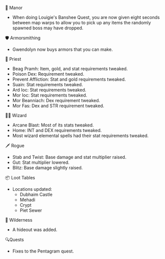 🏰 Manor

- When doing Louigie's Banshee Quest, you are now given eight seconds between map warps to allow you to pick up any items the randomly spawned boss may have dropped.

🛡️ Armorsmithing

- Gwendolyn now buys armors that you can make.

🙏 Priest

- Beag Pramh: Item, gold, and stat requirements tweaked.
- Poison Dex: Requirement tweaked.
- Prevent Affliction: Stat and gold requirements tweaked.
- Suain: Stat requirements tweaked.
- Ard Ioc: Stat requirements tweaked.
- Mor Ioc: Stat requirements tweaked.
- Mor Beanniach: Dex requirement tweaked.
- Mor Fas: Dex and STR requirement tweaked.

🧙‍♂️ Wizard

- Arcane Blast: Most of its stats tweaked.
- Home: INT and DEX requirements tweaked.
- Most wizard elemental spells had their stat requirements tweaked.

🗡️ Rogue

- Stab and Twist: Base damage and stat multiplier raised.
- Gut: Stat multiplier lowered.
- Blitz: Base damage slightly raised.

📦 Loot Tables

- Locations updated:
    - Dubhaim Castle
    - Mehadi
    - Crypt
    - Piet Sewer

🌲 Wilderness

- A hideout was added.

🔍Quests

- Fixes to the Pentagram quest.
